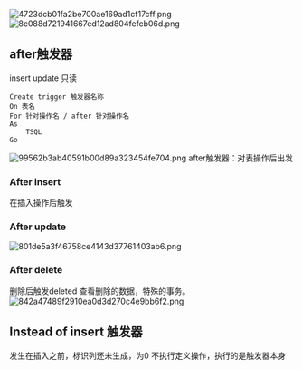 ![4723dcb01fa2be700ae169ad1cf17cff.png](../_resources/4723dcb01fa2be700ae169ad1cf17cff.png)
![8c088d721941667ed12ad804fefcb06d.png](../_resources/8c088d721941667ed12ad804fefcb06d.png)
 ## after触发器 
 insert update
只读
```
Create trigger 触发器名称
On 表名 
For 针对操作名 / after 针对操作名
As
	TSQL
Go
```
![99562b3ab40591b00d89a323454fe704.png](../_resources/99562b3ab40591b00d89a323454fe704.png)
after触发器：对表操作后出发
### After insert 
在插入操作后触发
### After update
![801de5a3f46758ce4143d37761403ab6.png](../_resources/801de5a3f46758ce4143d37761403ab6.png)
### After delete 
删除后触发deleted 查看删除的数据，特殊的事务。
![842a47489f2910ea0d3d270c4e9bb6f2.png](../_resources/842a47489f2910ea0d3d270c4e9bb6f2.png)
## Instead of insert 触发器 
发生在插入之前，标识列还未生成，为0
不执行定义操作，执行的是触发器本身
